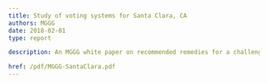 ```yaml
---
title: Study of voting systems for Santa Clara, CA
authors: MGGG
date: 2018-02-01
type: report

description: An MGGG white paper on recommended remedies for a challenged at-large City Council voting scheme.

href: /pdf/MGGG-SantaClara.pdf
---
```

